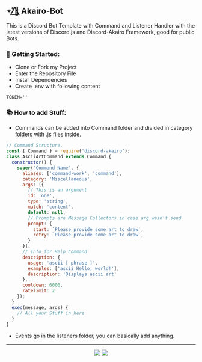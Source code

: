 ## ⋆˚🌺⃤ Akairo-Bot
This is a Discord Bot Template with Command and Listener Handler with the latest versions of Discord.js and Discord-Akairo Framework, good for public Bots.

### 📒 Getting Started:

* Clone or Fork my Project
* Enter the Repository File
* Install Dependencies
* Create .env with following content
````
TOKEN=''
````

### 📚 How to add Stuff:
* Commands can be added into Command folder and divided in category folders with .js files inside.
```js script
// Command Structure.
const { Command } = require('discord-akairo');
class AsciiArtCommand extends Command {
  constructor() {
    super('Command-Name', {
      aliases: ['command-work', 'command'],
      category: 'Miscellaneous',
      args: [{ 
        // This is an argument
        id: 'one', 
        type: 'string', 
        match: 'content', 
        default: null, 
        // Prompts are Message Collectors in case arg wasn't send
        prompt: {
          start: `Please provide some art to draw`,
          retry: `Please provide some art to draw`,    
        } 
      }],
      // Info for Help Command
      description: {
        usage: 'ascii [ phrase ]',
        examples: ['ascii Hello, world!'],
        description: 'Displays ascii art'
      },
      cooldown: 6000,
      ratelimit: 2
    });
  }
  exec(message, args) {
    // All your Stuff in here 
  }
}
```
* Events go in the listeners folder, you can basically add anything.

---
<div align=center>
  <img src="https://forthebadge.com/images/badges/built-with-love.svg" />
  <img src="https://forthebadge.com/images/badges/made-with-javascript.svg" />
</div>
